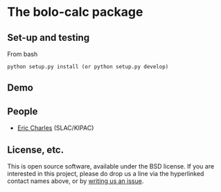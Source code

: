 # The bolo-calc package

## Set-up and testing
From bash
```
python setup.py install (or python setup.py develop)
```

## Demo

## People
* [Eric Charles](https://github.com/KIPAC/bolo-calc/issues/new?body=@eacharles) (SLAC/KIPAC)

## License, etc.

This is open source software, available under the BSD license. If you are interested in this project, please do drop us a line via the hyperlinked contact names above, or by [writing us an issue](https://github.com/KIPAC/bolo-calc/issues/new).
